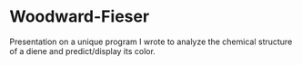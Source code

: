 # Woodward-Fieser
Presentation on a unique program I wrote to analyze the chemical structure of a diene and predict/display its color.
